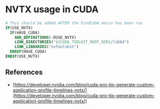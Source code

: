 # NVTX usage in CUDA

```cmake
# This should be added AFTER the FindCUDA macro has been run
IF(USE_NVTX)
  IF(HAVE_CUDA)
    ADD_DEFINITIONS(-DUSE_NVTX)
    LINK_DIRECTORIES("${CUDA_TOOLKIT_ROOT_DIR}/lib64")
    LINK_LIBRARIES("nvToolsExt")
  ENDIF(HAVE_CUDA)
ENDIF(USE_NVTX)
```

## References

- [https://developer.nvidia.com/blog/cuda-pro-tip-generate-custom-application-profile-timelines-nvtx/](https://developer.nvidia.com/blog/cuda-pro-tip-generate-custom-application-profile-timelines-nvtx/)
